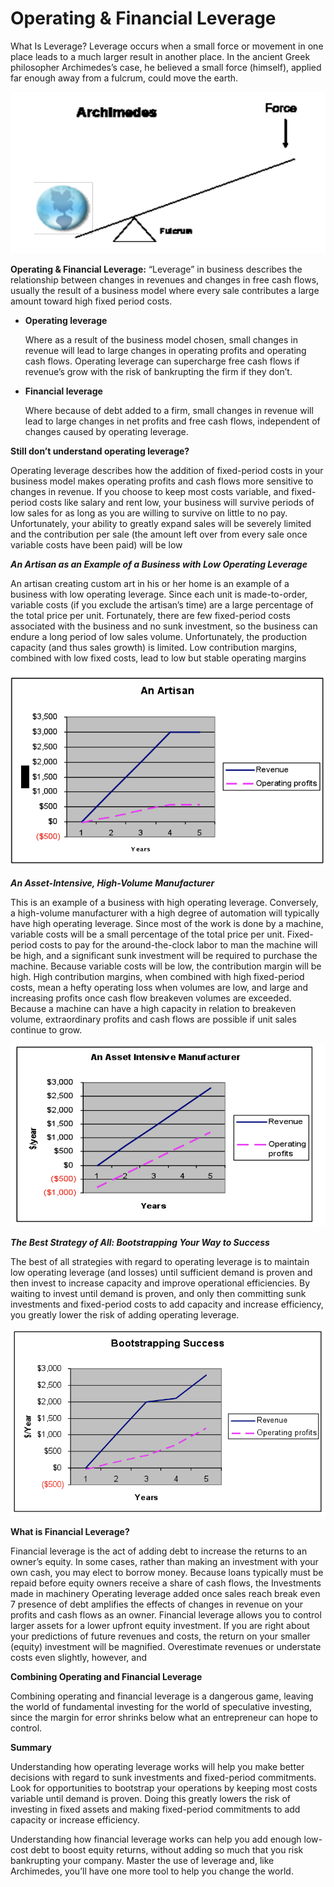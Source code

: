 # Operating & Financial Leverage

What Is Leverage? Leverage occurs when a small force or movement in one
place leads to a much larger result in another place. In the ancient
Greek philosopher Archimedes’s case, he believed a small force
(himself), applied far enough away from a fulcrum, could move the earth.

![](./media/image62.png)

**Operating & Financial Leverage:** “Leverage” in business describes the
relationship between changes in revenues and changes in free cash flows,
usually the result of a business model where every sale contributes a
large amount toward high fixed period costs.

  - **Operating leverage**
    
    Where as a result of the business model chosen, small changes in
    revenue will lead to large changes in operating profits and
    operating cash flows. Operating leverage can supercharge free cash
    flows if revenue’s grow with the risk of bankrupting the firm if
    they don’t. 

  - **Financial leverage**
    
    Where because of debt added to a firm, small changes in revenue will
    lead to large changes in net profits and free cash flows,
    independent of changes caused by operating leverage.

**Still don’t understand operating leverage?**

Operating leverage describes how the addition of fixed-period costs in
your business model makes operating profits and cash flows more
sensitive to changes in revenue. If you choose to keep most costs
variable, and fixed-period costs like salary and rent low, your business
will survive periods of low sales for as long as you are willing to
survive on little to no pay. Unfortunately, your ability to greatly
expand sales will be severely limited and the contribution per sale (the
amount left over from every sale once variable costs have been paid)
will be low

***An Artisan as an Example of a Business with Low Operating Leverage***

An artisan creating custom art in his or her home is an example of a
business with low operating leverage. Since each unit is made-to-order,
variable costs (if you exclude the artisan’s time) are a large
percentage of the total price per unit. Fortunately, there are few
fixed-period costs associated with the business and no sunk investment,
so the business can endure a long period of low sales volume.
Unfortunately, the production capacity (and thus sales growth) is
limited. Low contribution margins, combined with low fixed costs, lead
to low but stable operating margins

![](./media/image63.png)

***An Asset-Intensive, High-Volume Manufacturer***

This is an example of a business with high operating leverage.
Conversely, a high-volume manufacturer with a high degree of automation
will typically have high operating leverage. Since most of the work is
done by a machine, variable costs will be a small percentage of the
total price per unit. Fixed-period costs to pay for the around-the-clock
labor to man the machine will be high, and a significant sunk investment
will be required to purchase the machine. Because variable costs will be
low, the contribution margin will be high. High contribution margins,
when combined with high fixed-period costs, mean a hefty operating loss
when volumes are low, and large and increasing profits once cash flow
breakeven volumes are exceeded. Because a machine can have a high
capacity in relation to breakeven volume, extraordinary profits and cash
flows are possible if unit sales continue to grow.

![](./media/image64.png)

***The Best Strategy of All: Bootstrapping Your Way to Success***

The best of all strategies with regard to operating leverage is to
maintain low operating leverage (and losses) until sufficient demand is
proven and then invest to increase capacity and improve operational
efficiencies. By waiting to invest until demand is proven, and only then
committing sunk investments and fixed-period costs to add capacity and
increase efficiency, you greatly lower the risk of adding operating
leverage.

![](./media/image65.png)

**What is Financial Leverage?**

Financial leverage is the act of adding debt to increase the returns to
an owner’s equity. In some cases, rather than making an investment with
your own cash, you may elect to borrow money. Because loans typically
must be repaid before equity owners receive a share of cash flows, the
Investments made in machinery Operating leverage added once sales reach
break even 7 presence of debt amplifies the effects of changes in
revenue on your profits and cash flows as an owner. Financial leverage
allows you to control larger assets for a lower upfront equity
investment. If you are right about your predictions of future revenues
and costs, the return on your smaller (equity) investment will be
magnified. Overestimate revenues or understate costs even slightly,
however, and

**Combining Operating and Financial Leverage**

Combining operating and financial leverage is a dangerous game, leaving
the world of fundamental investing for the world of speculative
investing, since the margin for error shrinks below what an entrepreneur
can hope to control.

**Summary**

Understanding how operating leverage works will help you make better
decisions with regard to sunk investments and fixed-period commitments.
Look for opportunities to bootstrap your operations by keeping most
costs variable until demand is proven. Doing this greatly lowers the
risk of investing in fixed assets and making fixed-period commitments to
add capacity or increase efficiency.

Understanding how financial leverage works can help you add enough
low-cost debt to boost equity returns, without adding so much that you
risk bankrupting your company. Master the use of leverage and, like
Archimedes, you’ll have one more tool to help you change the world.

